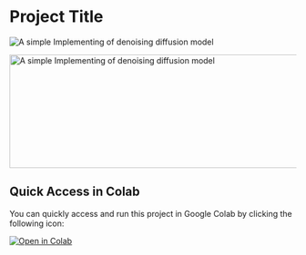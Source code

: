 # Project Title

![A simple Implementing of denoising diffusion model](https://github.com/shining0611armor/Implementation-of-a-Denoising-Diffusion-Probabilistic-Model-DDPM-/raw/main/images/poster.PNG)

<img src="https://github.com/shining0611armor/Implementation-of-a-Denoising-Diffusion-Probabilistic-Model-DDPM-/raw/main/images/poster.png" alt="A simple Implementing of denoising diffusion model" width="800" height="200">

## Quick Access in Colab

You can quickly access and run this project in Google Colab by clicking the following icon:

[![Open in Colab](https://colab.research.google.com/assets/colab-badge.svg)](https://colab.research.google.com/github/yourusername/your-repo-name/blob/main/your_notebook.ipynb)
 
